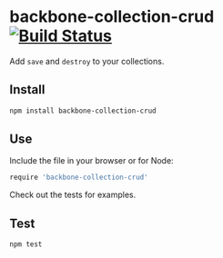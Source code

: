 backbone-collection-crud [![Build Status](https://secure.travis-ci.org/caseywebdev/backbone-collection-crud.png)](http://travis-ci.org/caseywebdev/backbone-collection-crud)
=============

Add `save` and `destroy` to your collections.

Install
-------

```bash
npm install backbone-collection-crud
```

Use
---

Include the file in your browser or for Node:

```coffee
require 'backbone-collection-crud'
```

Check out the tests for examples.

Test
----

```bash
npm test
```
